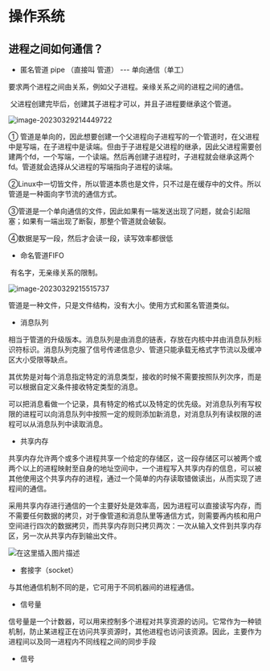 # 操作系统

## 进程之间如何通信？



- 匿名管道 pipe （直接叫 管道） --- 单向通信（单工）

​	要求两个进程之间由关系，例如父子进程。亲缘关系之间的进程之间的通信。

​	父进程创建完毕后，创建其子进程才可以，并且子进程要继承这个管道。

![image-20230329214449722](C:\Users\14583\AppData\Roaming\Typora\typora-user-images\image-20230329214449722.png)

① 管道是单向的，因此想要创建一个父进程向子进程写的一个管道时，在父进程中是写端，在子进程中是读端。但由于子进程是父进程的继承，因此父进程需要创建两个fd，一个写端，一个读端。然后再创建子进程时，子进程就会继承这两个fd。管道就会选择从父进程的写端指向子进程的读端。

②Linux中一切皆文件，所以管道本质也是文件，只不过是在缓存中的文件。所以管道是一种面向字节流的通信方式。

③管道是一个单向通信的文件，因此如果有一端发送出现了问题，就会引起阻塞；如果有一端出现了断裂，那整个管道就会破裂。

④数据是写一段，然后才会读一段，读写效率都很低



- 命名管道FIFO

​	有名字，无亲缘关系的限制。

![image-20230329215515737](C:\Users\14583\AppData\Roaming\Typora\typora-user-images\image-20230329215515737.png)

管道是一种文件，只是文件结构，没有大小。使用方式和匿名管道类似。



- 消息队列

相当于管道的升级版本。消息队列是由消息的链表，存放在内核中并由消息队列标识符标识。消息队列克服了信号传递信息少、管道只能承载无格式字节流以及缓冲区大小受限等缺点。

其优势是对每个消息指定特定的消息类型，接收的时候不需要按照队列次序，而是可以根据自定义条件接收特定类型的消息。

可以把消息看做一个记录，具有特定的格式以及特定的优先级。对消息队列有写权限的进程可以向消息队列中按照一定的规则添加新消息，对消息队列有读权限的进程可以从消息队列中读取消息。

- 共享内存

共享内存允许两个或多个进程共享一个给定的存储区，这一段存储区可以被两个或两个以上的进程映射至自身的地址空间中，一个进程写入共享内存的信息，可以被其他使用这个共享内存的进程，通过一个简单的内存读取错做读出，从而实现了进程间的通信。

采用共享内存进行通信的一个主要好处是效率高，因为进程可以直接读写内存，而不需要任何数据的拷贝，对于像管道和消息队里等通信方式，则需要再内核和用户空间进行四次的数据拷贝，而共享内存则只拷贝两次：一次从输入文件到共享内存区，另一次从共享内存到输出文件。

![在这里插入图片描述](https://img-blog.csdnimg.cn/2019042614103483.png)







- 套接字（socket）

与其他通信机制不同的是，它可⽤于不同机器间的进程通信。



- 信号量

信号量是⼀个计数器，可以⽤来控制多个进程对共享资源的访问。它常作为⼀种锁机制，防⽌某进程正在访问共享资源时，其他进程也访问该资源。因此，主要作为进程间以及同⼀进程内不同线程之间的同步⼿段

- 信号